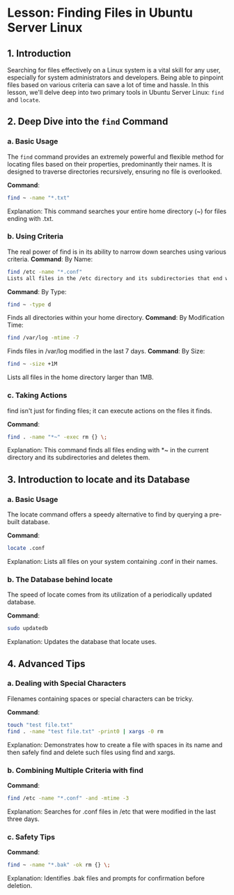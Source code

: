 # Lesson: Finding Files in Ubuntu Server Linux


## 1. Introduction
Searching for files effectively on a Linux system is a vital skill for any user, especially for system administrators and developers. Being able to pinpoint files based on various criteria can save a lot of time and hassle. In this lesson, we'll delve deep into two primary tools in Ubuntu Server Linux: `find` and `locate`.

## 2. Deep Dive into the `find` Command

### a. Basic Usage
The `find` command provides an extremely powerful and flexible method for locating files based on their properties, predominantly their names. It is designed to traverse directories recursively, ensuring no file is overlooked.

**Command**:
```bash
find ~ -name "*.txt"
```

Explanation: This command searches your entire home directory (~) for files ending with .txt.

### b. Using Criteria
The real power of find is in its ability to narrow down searches using various criteria.
**Command**:
By Name:
```bash
find /etc -name "*.conf"
Lists all files in the /etc directory and its subdirectories that end with .conf.
```
**Command**:
By Type:
```bash
find ~ -type d
```

Finds all directories within your home directory.
**Command**:
By Modification Time:
```bash
find /var/log -mtime -7
```

Finds files in /var/log modified in the last 7 days.
**Command**:
By Size:
```bash
find ~ -size +1M
```

Lists all files in the home directory larger than 1MB.

### c. Taking Actions
find isn't just for finding files; it can execute actions on the files it finds.

**Command**:
```bash
find . -name "*~" -exec rm {} \;
```

Explanation: This command finds all files ending with *~ in the current directory and its subdirectories and deletes them.

## 3. Introduction to locate and its Database
### a. Basic Usage
The locate command offers a speedy alternative to find by querying a pre-built database.

**Command**:
```bash
locate .conf
```

Explanation: Lists all files on your system containing .conf in their names.

### b. The Database behind locate
The speed of locate comes from its utilization of a periodically updated database.

**Command**:
```bash
sudo updatedb
```

Explanation: Updates the database that locate uses.


## 4. Advanced Tips
### a. Dealing with Special Characters
Filenames containing spaces or special characters can be tricky.

**Command**:
```bash
touch "test file.txt"
find . -name "test file.txt" -print0 | xargs -0 rm
```

Explanation: Demonstrates how to create a file with spaces in its name and then safely find and delete such files using find and xargs.

### b. Combining Multiple Criteria with find
**Command**:
```bash
find /etc -name "*.conf" -and -mtime -3
```
Explanation: Searches for .conf files in /etc that were modified in the last three days.

### c. Safety Tips
**Command**:
```bash
find ~ -name "*.bak" -ok rm {} \;
```
Explanation: Identifies .bak files and prompts for confirmation before deletion.
